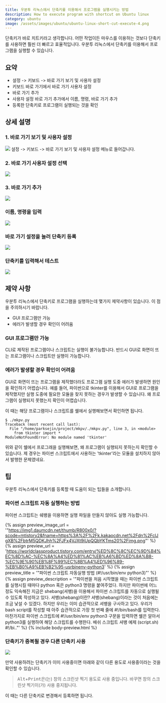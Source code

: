 ```yaml
---
title: 우분투 리눅스에서 단축키를 이용해서 프로그램을 실행시키는 방법
description: How to execute program with shortcut on Ubuntu linux
category: ubuntu
image: /assets/images/ubuntu/ubuntu-linux-short-cut-execute-4.png
---
```


단축키가 바로 치트키라고 생각합니다. 
어떤 작업이든 마우스를 이용하는 것보다 단축키를 사용하면 훨씬 더 빠르고 효율적입니다. 
우분투 리눅스에서 단축키를 이용해서 프로그램을 실행할 수 있습니다. 


요약
---

- 설정 -> 키보드 -> 바로 가기 보기 및 사용자 설정
- 키보드 바로 가기에서 바로 가기 사용자 설정
- 바로 가기 추가
- 사용자 설정 바로 가기 추가에서 이름, 명령, 바로 가기 추가
- 등록한 단축키로 프로그램이 실행되는 것을 확인


상세 설명
---

### 1. 바로 가기 보기 및 사용자 설정
![](/assets/images/ubuntu/ubuntu-linux-short-cut-execute.png)
설정 -> 키보드 -> 바로 가기 보기 및 사용자 설정 메뉴로 들어갑니다.

### 2. 바로 가기 사용자 설정 선택
![](/assets/images/ubuntu/ubuntu-linux-short-cut-execute-2.png)

### 3. 바로 가기 추가
![](/assets/images/ubuntu/ubuntu-linux-short-cut-execute-3.png)

### 이름, 명령을 입력
![](/assets/images/ubuntu/ubuntu-linux-short-cut-execute-4.png)

### 바로 가기 설정을 눌러 단축키 등록
![](/assets/images/ubuntu/ubuntu-linux-short-cut-execute-5.png)

### 단축키를 입력해서 테스트
![](/assets/images/ubuntu/ubuntu-linux-short-cut-execute-6.png)


제약 사항
---

우분투 리눅스에서 단축키로 프로그램을 실행하는데 몇가지 제약사항이 있습니다. 
이 점을 주의하시기 바랍니다. 

- GUI 프로그램만 가능
- 에러가 발생할 경우 확인이 어려움

### GUI 프로그램만 가능

CLI로 제작된 프로그램이나 스크립트는 실행이 불가능합니다. 
반드시 GUI로 화면이 뜨는 프로그램이나 스크립트만 실행이 가능합니다. 


### 에러가 발생할 경우 확인이 어려움

GUI로 화면이 뜨는 프로그램을 제작했더라도 프로그램 실행 도중 에러가 발생하면 원인을 확인하기 어렵습니다. 
예를 들어, 파이썬으로 tkinter를 이용해서 GUI로 프로그램을 제작했지만 실행 도중에 필요한 모듈을 찾지 못하는 경우가 발생할 수 있습니다. 
왜 프로그램이 실행되지 못했는지 확인이 어렵습니다. 


이 때는 해당 프로그램이나 스크립트를 쉘에서 실행해보면서 확인하면 됩니다. 

```
$ ./mkpv.py 
Traceback (most recent call last):
  File "/home/parksejin/project/mkpv/./mkpv.py", line 3, in <module>
    from tkinter import *
ModuleNotFoundError: No module named 'tkinter'

```

위와 같이 쉘에서 프로그래을 실행해보면, 왜 프로그램이 실행되지 못하는지 확인할 수 있습니다. 
제 경우는 파이썬 스크립트에서 사용하는 'tkinter'라는 모듈을 설치하지 않아서 발행한 문제였네요. 


팁
---

우분투 리눅스에서 단축키를 등록할 때 도움이 되는 팁들을 소개합니다. 

### 파이썬 스크립트 자동 실행하는 방법

파이썬 스크립트는 쉐뱅을 이용하면 실행 파일을 만들지 않아도 실행 가능합니다. 

{% assign preview_image_url = '"https://img1.daumcdn.net/thumb/R800x0/?scode=mtistory2&fname=https%3A%2F%2Fk.kakaocdn.net%2Fdn%2FclJgXB%2FbtrM5QDKJhh%2FJFx4VJXt9iUpQQbYKTms20%2Fimg.png"' %}
{% assign preview_url = 'https://worldclassproduct.tistory.com/entry/%ED%8C%8C%EC%9D%B4%EC%8D%AC-%EC%8A%A4%ED%81%AC%EB%A6%BD%ED%8A%B8-%EC%9E%90%EB%8F%99%EC%8B%A4%ED%96%89-%EB%B0%A9%EB%B2%95-usrbinenv-python3' %}
{% assign preview_title = '"파이썬 스크립트 자동실행 방법 (#!/usr/bin/env python3)"' %}
{% assign preview_description = '"파이썬을 처음 시작했을 때는 파이썬 스크립트를 실행시킬 때마다 python 혹은 python3 명령을 붙여주었다. 하지만 파이썬에 어느 정도 익숙해진 지금은 shebang(셔뱅)을 이용해서 파이썬 스크립트를 자동으로 실행될 수 있도록 작성하고 있다. 셔뱅(shebang)이란? 셔뱅(shebang)이라는 것이 처음에는 조금 낯설 수 있겠다. 하지만 우리는 이미 습관적으로 셔뱅을 구사하고 있다. 우리가 bash script를 작성할 때 아주 습관적으로 가장 첫 번째 줄에 #!/bin/bash를 입력한다. 마찬가지로 파이썬 스크립트에 #!/usr/bin/env python3 구문을 입력하면 쉘은 알아서 python3를 실행하여 해당 스크립트를 수행한다. 배쉬 스크립트 셔뱅 예제 (script.sh) #!/bi.."' %}
{% include body-preview.html %}

### 단축키가 중복될 경우 다른 단축키 사용

![](/assets/images/ubuntu/ubuntu-linux-short-cut-execute-7.png)

만약 사용하려는 단축키가 이미 사용중이면 아래와 같이 다른 용도로 사용중이라는 것을 확인할 수 있습니다. 

><kbd>Alt</kbd>+<kbd>Print</kbd>은(는) 창의 스크린샷 찍기 용도로 사용 중입니다. 바꾸면 창의 스크린샷 찍기이(가) 사용 중지됩니다.

이 때는 다른 단축키로 변경해서 등록하면 됩니다. 
